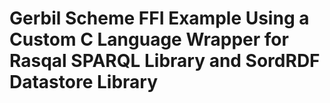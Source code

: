 
# Gerbil Scheme FFI Example Using a Custom C Language Wrapper for Rasqal SPARQL Library and SordRDF Datastore Library

